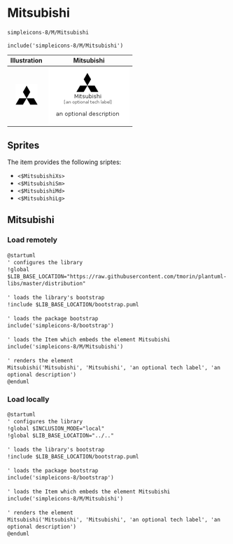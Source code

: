 # Mitsubishi


```text
simpleicons-8/M/Mitsubishi
```

```text
include('simpleicons-8/M/Mitsubishi')
```



| Illustration | Mitsubishi |
| :---: | :---: |
| ![illustration for Illustration](../../simpleicons-8/M/Mitsubishi.png) | ![illustration for Mitsubishi](../../simpleicons-8/M/Mitsubishi.Local.png) |



## Sprites
The item provides the following sriptes:

- `<$MitsubishiXs>`
- `<$MitsubishiSm>`
- `<$MitsubishiMd>`
- `<$MitsubishiLg>`





## Mitsubishi

### Load remotely
```plantuml
@startuml
' configures the library
!global $LIB_BASE_LOCATION="https://raw.githubusercontent.com/tmorin/plantuml-libs/master/distribution"

' loads the library's bootstrap
!include $LIB_BASE_LOCATION/bootstrap.puml

' loads the package bootstrap
include('simpleicons-8/bootstrap')

' loads the Item which embeds the element Mitsubishi
include('simpleicons-8/M/Mitsubishi')

' renders the element
Mitsubishi('Mitsubishi', 'Mitsubishi', 'an optional tech label', 'an optional description')
@enduml
```

### Load locally
```plantuml
@startuml
' configures the library
!global $INCLUSION_MODE="local"
!global $LIB_BASE_LOCATION="../.."

' loads the library's bootstrap
!include $LIB_BASE_LOCATION/bootstrap.puml

' loads the package bootstrap
include('simpleicons-8/bootstrap')

' loads the Item which embeds the element Mitsubishi
include('simpleicons-8/M/Mitsubishi')

' renders the element
Mitsubishi('Mitsubishi', 'Mitsubishi', 'an optional tech label', 'an optional description')
@enduml
```

